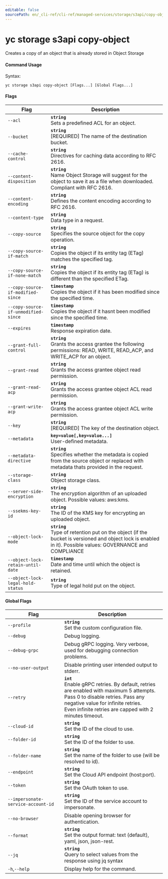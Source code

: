 ```yaml
---
editable: false
sourcePath: en/_cli-ref/cli-ref/managed-services/storage/s3api/copy-object.md
---
```


# yc storage s3api copy-object

Creates a copy of an object that is already stored in Object Storage

#### Command Usage

Syntax: 

`yc storage s3api copy-object [Flags...] [Global Flags...]`

#### Flags

| Flag | Description |
|----|----|
|`--acl`|<b>`string`</b><br/>Sets a predefined ACL for an object.|
|`--bucket`|<b>`string`</b><br/>[REQUIRED] The name of the destination bucket.|
|`--cache-control`|<b>`string`</b><br/>Directives for caching data according to RFC 2616.|
|`--content-disposition`|<b>`string`</b><br/>Name Object Storage will suggest for the object to save it as a file when downloaded. Compliant with RFC 2616.|
|`--content-encoding`|<b>`string`</b><br/>Defines the content encoding according to RFC 2616.|
|`--content-type`|<b>`string`</b><br/>Data type in a request.|
|`--copy-source`|<b>`string`</b><br/>Specifies the source object for the copy operation.|
|`--copy-source-if-match`|<b>`string`</b><br/>Copies the object if its entity tag (ETag) matches the specified tag.|
|`--copy-source-if-none-match`|<b>`string`</b><br/>Copies the object if its entity tag (ETag) is different than the specified ETag.|
|`--copy-source-if-modified-since`|<b>`timestamp`</b><br/>Copies the object if it has been modified since the specified time.|
|`--copy-source-if-unmodified-since`|<b>`timestamp`</b><br/>Copies the object if it hasnt been modified since the specified time.|
|`--expires`|<b>`timestamp`</b><br/>Response expiration date.|
|`--grant-full-control`|<b>`string`</b><br/>Grants the access grantee the following permissions: READ, WRITE, READ_ACP, and WRITE_ACP for an object.|
|`--grant-read`|<b>`string`</b><br/>Grants the access grantee object read permission.|
|`--grant-read-acp`|<b>`string`</b><br/>Grants the access grantee object ACL read permission.|
|`--grant-write-acp`|<b>`string`</b><br/>Grants the access grantee object ACL write permission.|
|`--key`|<b>`string`</b><br/>[REQUIRED] The key of the destination object.|
|`--metadata`|<b>`key=value[,key=value...]`</b><br/>User-defined metadata.|
|`--metadata-directive`|<b>`string`</b><br/>Specifies whether the metadata is copied from the source object or replaced with metadata thats provided in the request.|
|`--storage-class`|<b>`string`</b><br/>Object storage class.|
|`--server-side-encryption`|<b>`string`</b><br/>The encryption algorithm of an uploaded object. Possible values: aws:kms.|
|`--ssekms-key-id`|<b>`string`</b><br/>The ID of the KMS key for encrypting an uploaded object.|
|`--object-lock-mode`|<b>`string`</b><br/>Type of retention put on the object (if the bucket is versioned and object lock is enabled in it). Possible values: GOVERNANCE and COMPLIANCE|
|`--object-lock-retain-until-date`|<b>`timestamp`</b><br/>Date and time until which the object is retained.|
|`--object-lock-legal-hold-status`|<b>`string`</b><br/>Type of legal hold put on the object.|

#### Global Flags

| Flag | Description |
|----|----|
|`--profile`|<b>`string`</b><br/>Set the custom configuration file.|
|`--debug`|Debug logging.|
|`--debug-grpc`|Debug gRPC logging. Very verbose, used for debugging connection problems.|
|`--no-user-output`|Disable printing user intended output to stderr.|
|`--retry`|<b>`int`</b><br/>Enable gRPC retries. By default, retries are enabled with maximum 5 attempts.<br/>Pass 0 to disable retries. Pass any negative value for infinite retries.<br/>Even infinite retries are capped with 2 minutes timeout.|
|`--cloud-id`|<b>`string`</b><br/>Set the ID of the cloud to use.|
|`--folder-id`|<b>`string`</b><br/>Set the ID of the folder to use.|
|`--folder-name`|<b>`string`</b><br/>Set the name of the folder to use (will be resolved to id).|
|`--endpoint`|<b>`string`</b><br/>Set the Cloud API endpoint (host:port).|
|`--token`|<b>`string`</b><br/>Set the OAuth token to use.|
|`--impersonate-service-account-id`|<b>`string`</b><br/>Set the ID of the service account to impersonate.|
|`--no-browser`|Disable opening browser for authentication.|
|`--format`|<b>`string`</b><br/>Set the output format: text (default), yaml, json, json-rest.|
|`--jq`|<b>`string`</b><br/>Query to select values from the response using jq syntax|
|`-h`,`--help`|Display help for the command.|
